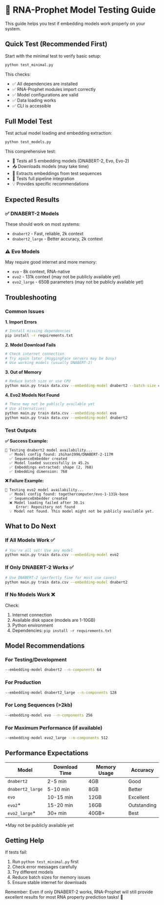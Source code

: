 # 🧪 RNA-Prophet Model Testing Guide

This guide helps you test if embedding models work properly on your system.

## Quick Test (Recommended First)

Start with the minimal test to verify basic setup:

```bash
python test_minimal.py
```

This checks:
- ✅ All dependencies are installed
- ✅ RNA-Prophet modules import correctly  
- ✅ Model configurations are valid
- ✅ Data loading works
- ✅ CLI is accessible

## Full Model Test

Test actual model loading and embedding extraction:

```bash
python test_models.py
```

This comprehensive test:
- 🤖 Tests all 5 embedding models (DNABERT-2, Evo, Evo-2)
- 📥 Downloads models (may take time)
- 🧬 Extracts embeddings from test sequences
- 🔧 Tests full pipeline integration
- 💡 Provides specific recommendations

## Expected Results

### ✅ DNABERT-2 Models
These should work on most systems:
- `dnabert2` - Fast, reliable, 2k context
- `dnabert2_large` - Better accuracy, 2k context

### ⚠️ Evo Models  
May require good internet and more memory:
- `evo` - 8k context, RNA-native
- `evo2` - 131k context (may not be publicly available yet)
- `evo2_large` - 650B parameters (may not be publicly available yet)

## Troubleshooting

### Common Issues

**1. Import Errors**
```bash
# Install missing dependencies
pip install -r requirements.txt
```

**2. Model Download Fails**
```bash
# Check internet connection
# Try again later (HuggingFace servers may be busy)
# Use working models (usually DNABERT-2)
```

**3. Out of Memory**
```bash
# Reduce batch size or use CPU
python main.py train data.csv --embedding-model dnabert2 --batch-size 4
```

**4. Evo2 Models Not Found**
```bash
# These may not be publicly available yet
# Use alternatives:
python main.py train data.csv --embedding-model evo
python main.py train data.csv --embedding-model dnabert2
```

### Test Outputs

**✅ Success Example:**
```
🤖 Testing dnabert2 model availability...
  ✅ Model config found: zhihan1996/DNABERT-2-117M
  ✅ SequenceEmbedder created
  ✅ Model loaded successfully in 45.2s
  ✅ Embeddings extracted: shape (2, 768)
  ✅ Embedding dimension: 768
```

**❌ Failure Example:**
```
🤖 Testing evo2 model availability...
  ✅ Model config found: togethercomputer/evo-1-131k-base
  ✅ SequenceEmbedder created
  ❌ Model loading failed after 30.1s
     Error: Repository not found
  💡 Model not found. This model might not be publicly available yet.
```

## What to Do Next

### If All Models Work ✅
```bash
# You're all set! Use any model
python main.py train data.csv --embedding-model evo2
```

### If Only DNABERT-2 Works ✅
```bash
# Use DNABERT-2 (perfectly fine for most use cases)
python main.py train data.csv --embedding-model dnabert2
```

### If No Models Work ❌
Check:
1. Internet connection
2. Available disk space (models are 1-10GB)
3. Python environment
4. Dependencies: `pip install -r requirements.txt`

## Model Recommendations

### For Testing/Development
```bash
--embedding-model dnabert2 --n-components 64
```

### For Production
```bash
--embedding-model dnabert2_large --n-components 128
```

### For Long Sequences (>2kb)
```bash
--embedding-model evo --n-components 256
```

### For Maximum Performance (if available)
```bash
--embedding-model evo2_large --n-components 512
```

## Performance Expectations

| Model | Download Time | Memory Usage | Accuracy |
|-------|---------------|--------------|----------|
| `dnabert2` | 2-5 min | 4GB | Good |
| `dnabert2_large` | 5-10 min | 8GB | Better |
| `evo` | 10-15 min | 12GB | Excellent |
| `evo2`* | 15-20 min | 16GB | Outstanding |
| `evo2_large`* | 30+ min | 40GB+ | Best |

*May not be publicly available yet

## Getting Help

If tests fail:
1. Run `python test_minimal.py` first
2. Check error messages carefully
3. Try different models
4. Reduce batch sizes for memory issues
5. Ensure stable internet for downloads

Remember: Even if only DNABERT-2 works, RNA-Prophet will still provide excellent results for most RNA property prediction tasks! 🧬